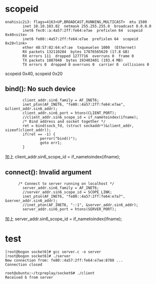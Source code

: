 

#  scopeid
```
enahisic2i3: flags=4163<UP,BROADCAST,RUNNING,MULTICAST>  mtu 1500
        inet 10.10.103.82  netmask 255.255.255.0  broadcast 0.0.0.0
        inet6 fec0::a:4a57:2ff:fe64:e7ae  prefixlen 64  scopeid 0x40<site>
        inet6 fe80::4a57:2ff:fe64:e7ae  prefixlen 64  scopeid 0x20<link>
        ether 48:57:02:64:e7:ae  txqueuelen 1000  (Ethernet)
        RX packets 132110284  bytes 17876565629 (17.8 GB)
        RX errors 111  dropped 1277716  overruns 0  frame 0
        TX packets 1887048  bytes 193403401 (193.4 MB)
        TX errors 0  dropped 0 overruns 0  carrier 0  collisions 0
```
scopeid 0x40<site>, scopeid 0x20<link>   

## bind(): No such device

```
        client_addr.sin6_family = AF_INET6;
        inet_pton(AF_INET6, "fe80::4a57:2ff:fe64:e7ae", &client_addr.sin6_addr);
        client_addr.sin6_port = htons(CLIENT_PORT);
        //client_addr.sin6_scope_id = if_nametoindex(ifname);
        /* Bind address and socket together */
        ret = bind(sock_fd, (struct sockaddr*)&client_addr, sizeof(client_addr));
        if(ret == -1) {
                perror("bind()");
                goto err1;
        }
```
加上 client_addr.sin6_scope_id = if_nametoindex(ifname);    

##  connect(): Invalid argument

```
      /* Connect to server running on localhost */
        server_addr.sin6_family = AF_INET6;
        //server_addr.sin6_scope_id = SCOPE_LINK;
        inet_pton(AF_INET6, "fe80::4a57:2ff:fe64:e7a7", &server_addr.sin6_addr);
        //inet_pton(AF_INET6, "::1", &server_addr.sin6_addr);
        server_addr.sin6_port = htons(SERVER_PORT);
```
加上        server_addr.sin6_scope_id = if_nametoindex(ifname);    


#  test

```
[root@bogon socket6]# gcc server.c -o server
[root@bogon socket6]# ./server 
New connection from: fe80::4a57:2ff:fe64:e7ae:8788 ...
Connection closed
```

```
root@ubuntu:~/tcpreplay/socket6# ./client 
Received b from server
```